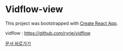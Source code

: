 # Vidflow-view

This project was bootstrapped with [Create React App](https://github.com/facebook/create-react-app).

vidflow : https://github.com/ryrie/vidflow

[문서 바로가기](docs/Preface.adoc)